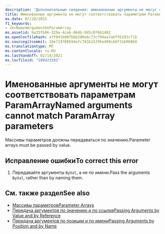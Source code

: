 ```yaml
---
description: 'Дополнительные сведения: именованные аргументы не могут соответствовать параметрам ParamArray'
title: Именованные аргументы не могут соответствовать параметрам ParamArray
ms.date: 07/20/2015
f1_keywords:
- vbrNamedArgumentOnParamArray
ms.assetid: ba35fb86-329a-4ceb-864b-045c07661482
ms.openlocfilehash: aff041b08fbbb200ebc73cf94ea7abff6193cf1b
ms.sourcegitcommit: 10e719780594efc781b15295e499c66f316068b8
ms.translationtype: MT
ms.contentlocale: ru-RU
ms.lasthandoff: 02/14/2021
ms.locfileid: "100423281"
---
```

# <a name="named-arguments-cannot-match-paramarray-parameters"></a><span data-ttu-id="959bf-103">Именованные аргументы не могут соответствовать параметрам ParamArray</span><span class="sxs-lookup"><span data-stu-id="959bf-103">Named arguments cannot match ParamArray parameters</span></span>

<span data-ttu-id="959bf-104">Массивы параметров должны передаваться по значению.</span><span class="sxs-lookup"><span data-stu-id="959bf-104">Parameter arrays must be passed by value.</span></span>  
  
## <a name="to-correct-this-error"></a><span data-ttu-id="959bf-105">Исправление ошибки</span><span class="sxs-lookup"><span data-stu-id="959bf-105">To correct this error</span></span>  
  
1. <span data-ttu-id="959bf-106">Передавайте аргументы `ByVal`, а не по имени.</span><span class="sxs-lookup"><span data-stu-id="959bf-106">Pass the arguments `ByVal`, rather than by naming them.</span></span>  
  
## <a name="see-also"></a><span data-ttu-id="959bf-107">См. также раздел</span><span class="sxs-lookup"><span data-stu-id="959bf-107">See also</span></span>

- [<span data-ttu-id="959bf-108">Массивы параметров</span><span class="sxs-lookup"><span data-stu-id="959bf-108">Parameter Arrays</span></span>](../programming-guide/language-features/procedures/parameter-arrays.md)
- [<span data-ttu-id="959bf-109">Передача аргументов по значению и по ссылке</span><span class="sxs-lookup"><span data-stu-id="959bf-109">Passing Arguments by Value and by Reference</span></span>](../programming-guide/language-features/procedures/passing-arguments-by-value-and-by-reference.md)
- [<span data-ttu-id="959bf-110">Передача аргументов по позиции и по имени</span><span class="sxs-lookup"><span data-stu-id="959bf-110">Passing Arguments by Position and by Name</span></span>](../programming-guide/language-features/procedures/passing-arguments-by-position-and-by-name.md)
